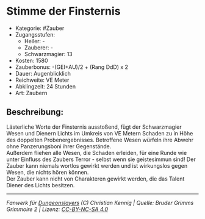 # Stimme der Finsternis  
- Kategorie: #Zauber  
- Zugangsstufen:  
  - Heiler: -  
  - Zauberer: -  
  - Schwarzmagier: 13  
- Kosten: 1580  
- Zauberbonus: -(GEI+AU)/2 + (Rang DdD) x 2  
- Dauer: Augenblicklich  
- Reichweite: VE Meter  
- Abklingzeit: 24 Stunden  
- Art: Zaubern     

## Beschreibung:
Lästerliche Worte der Finsternis ausstoßend, fügt der Schwarzmagier Wesen und Dienern Lichts im Umkreis von VE Metern Schaden zu in Höhe des doppelten Probenergebnisses. Betroffene Wesen würfeln ihre Abwehr ohne Panzerungsboni ihrer Gegenstände.<br>Außerdem fliehen alle Wesen, die Schaden erleiden, für eine Runde wie unter Einfluss des Zaubers Terror - selbst wenn sie geistesimmun sind! Der Zauber kann niemals wortlos gewirkt werden und ist wirkungslos gegen Wesen, die nichts hören können.<br>Der Zauber kann nicht von Charakteren gewirkt werden, die das Talent Diener des Lichts besitzen.


___
*Fanwerk für [Dungeonslayers](https://www.dungeonslayers.net/) (C) Christian Kennig | Quelle: Bruder Grimms Grimmoire 2 | Lizenz: [CC-BY-NC-SA 4.0](https://creativecommons.org/licenses/by-nc-sa/4.0/deed.de)*